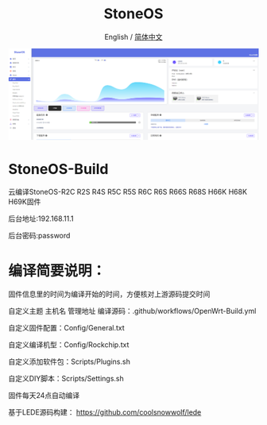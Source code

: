 <div align="center">

<h1 align="center">StoneOS</h1>

English / [简体中文](./README_CN.md)

![cover](./docs/images/cover.png)

</div>

# StoneOS-Build
云编译StoneOS-R2C R2S R4S R5C R5S R6C R6S R66S R68S H66K H68K H69K固件

后台地址:192.168.11.1

后台密码:password


# 编译简要说明：
固件信息里的时间为编译开始的时间，方便核对上游源码提交时间

自定义主题 主机名 管理地址 编译源码：.github/workflows/OpenWrt-Build.yml

自定义固件配置：Config/General.txt

自定义编译机型：Config/Rockchip.txt

自定义添加软件包：Scripts/Plugins.sh

自定义DIY脚本：Scripts/Settings.sh

固件每天24点自动编译

基于LEDE源码构建：
https://github.com/coolsnowwolf/lede
